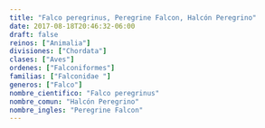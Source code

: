 ```yaml
---
title: "Falco peregrinus, Peregrine Falcon, Halcón Peregrino"
date: 2017-08-18T20:46:32-06:00
draft: false
reinos: ["Animalia"]
divisiones: ["Chordata"]
clases: ["Aves"]
ordenes: ["Falconiformes"]
familias: ["Falconidae "]
generos: ["Falco"]
nombre_cientifico: "Falco peregrinus"
nombre_comun: "Halcón Peregrino"
nombre_ingles: "Peregrine Falcon"
---
```

